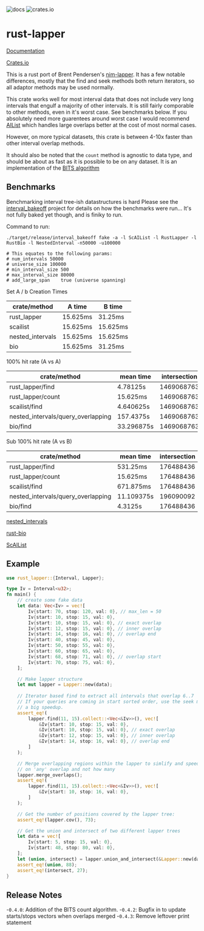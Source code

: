 ![docs](https://docs.rs/rust-lapper/badge.svg)
![crates.io](https://img.shields.io/crates/v/rust-lapper.svg)

# rust-lapper

[Documentation](https://docs.rs/rust-lapper)

[Crates.io](https://crates.io/crates/rust-lapper)

This is a rust port of Brent Pendersen's
[nim-lapper](https://github.com/brentp/nim-lapper). It has a few notable
differences, mostly that the find and seek methods both return
iterators, so all adaptor methods may be used normally.

This crate works well for most interval data that does not include very long
intervals that engulf a majority of other intervals. It is still fairly
comporable to other methods, even in it's worst case. See benchmarks
below. If you absolutely need more guarentees around worst case I would
recommend [AIList](https://github.com/sstadick/AIList) which handles
large overlaps better at the cost of most normal cases.

However, on more typical datasets, this crate is between 4-10x faster
than other interval overlap methods.

It should also be noted that the `count` method is agnostic to data
type, and should be about as fast as it is possible to be on any
dataset. It is an implementation of the [BITS
algorithm](https://academic.oup.com/bioinformatics/article/29/1/1/273289)

## Benchmarks

Benchmarking interval tree-ish datastructures is hard
Please see the
[interval_bakeoff](https://github.com/sstadick/interval_bakeoff) project
for details on how the benchmarks were run... It's not fully baked yet
though, and is finiky to run.

Command to run: 

```
./target/release/interval_bakeoff fake -a -l ScAIList -l RustLapper -l
RustBio -l NestedInterval -n50000 -u100000

# This equates to the following params:
# num_intervals	50000
# universe_size	100000
# min_interval_size	500
# max_interval_size	80000
# add_large_span	true (universe spanning)
```

Set A / b Creation Times

|crate/method| A time| B time |
|------------|---------| ------|
|rust_lapper|15.625ms| 31.25ms| 
|scailist|15.625ms| 15.625ms| 
|nested_intervals|15.625ms| 15.625ms| 
|bio|15.625ms| 31.25ms| 

100% hit rate (A vs A)

|crate/method|mean time| intersection | 
|------------|---------| ------------ |
|rust_lapper/find| 4.78125s | 1469068763 | 
|rust_lapper/count|15.625ms|1469068763 | 
|scailist/find|4.640625s| 1469068763| 
|nested_intervals/query_overlapping|157.4375s|1469068763| 
|bio/find|33.296875s|1469068763 | 


Sub 100% hit rate (A vs B)

|crate/method|mean time| intersection | 
|------------|---------| ------------ |
|rust_lapper/find|531.25ms|176488436| 
|rust_lapper/count|15.625ms|176488436 | 
|scailist/find| 671.875ms|176488436 | 
|nested_intervals/query_overlapping| 11.109375s|196090092|
|bio/find|4.3125s|176488436| 

[nested_intervals](https://docs.rs/nested_intervals/0.2.0/nested_intervals/)

[rust-bio](https://docs.rs/bio/0.28.2/bio/)

[ScAIList]()

## Example

```rust
use rust_lapper::{Interval, Lapper};

type Iv = Interval<u32>;
fn main() {
    // create some fake data
    let data: Vec<Iv> = vec![
        Iv{start: 70, stop: 120, val: 0}, // max_len = 50
        Iv{start: 10, stop: 15, val: 0},
        Iv{start: 10, stop: 15, val: 0}, // exact overlap
        Iv{start: 12, stop: 15, val: 0}, // inner overlap
        Iv{start: 14, stop: 16, val: 0}, // overlap end
        Iv{start: 40, stop: 45, val: 0},
        Iv{start: 50, stop: 55, val: 0},
        Iv{start: 60, stop: 65, val: 0},
        Iv{start: 68, stop: 71, val: 0}, // overlap start
        Iv{start: 70, stop: 75, val: 0},
    ];

    // Make lapper structure
    let mut lapper = Lapper::new(data);
    
    // Iterator based find to extract all intervals that overlap 6..7
    // If your queries are coming in start sorted order, use the seek method to retain a cursor for
    // a big speedup.
    assert_eq!(
        lapper.find(11, 15).collect::<Vec<&Iv>>(), vec![
            &Iv{start: 10, stop: 15, val: 0},
            &Iv{start: 10, stop: 15, val: 0}, // exact overlap
            &Iv{start: 12, stop: 15, val: 0}, // inner overlap
            &Iv{start: 14, stop: 16, val: 0}, // overlap end
        ]
    );

    // Merge overlapping regions within the lapper to simlify and speed up queries that only depend
    // on 'any' overlap and not how many
    lapper.merge_overlaps();
    assert_eq!(
        lapper.find(11, 15).collect::<Vec<&Iv>>(), vec![
            &Iv{start: 10, stop: 16, val: 0},
        ]
    );

    // Get the number of positions covered by the lapper tree:
    assert_eq!(lapper.cov(), 73);

    // Get the union and intersect of two different lapper trees
    let data = vec![
        Iv{start: 5, stop: 15, val: 0},
        Iv{start: 48, stop: 80, val: 0},
    ];
    let (union, intersect) = lapper.union_and_intersect(&Lapper::new(data));
    assert_eq!(union, 88);
    assert_eq!(intersect, 27);
}
```

## Release Notes

-`0.4.0`: Addition of the BITS count algorithm.
-`0.4.2`: Bugfix in to update starts/stops vectors when overlaps merged
-`0.4.3`: Remove leftover print statement 
